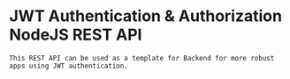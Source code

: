 # JWT Authentication & Authorization NodeJS REST API

    This REST API can be used as a template for Backend for more robust apps using JWT authentication.
